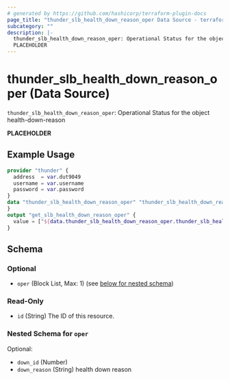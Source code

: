 ```yaml
---
# generated by https://github.com/hashicorp/terraform-plugin-docs
page_title: "thunder_slb_health_down_reason_oper Data Source - terraform-provider-thunder"
subcategory: ""
description: |-
  thunder_slb_health_down_reason_oper: Operational Status for the object health-down-reason
  PLACEHOLDER
---
```


# thunder_slb_health_down_reason_oper (Data Source)

`thunder_slb_health_down_reason_oper`: Operational Status for the object health-down-reason

__PLACEHOLDER__

## Example Usage

```terraform
provider "thunder" {
  address  = var.dut9049
  username = var.username
  password = var.password
}
data "thunder_slb_health_down_reason_oper" "thunder_slb_health_down_reason_oper" {
}
output "get_slb_health_down_reason_oper" {
  value = ["${data.thunder_slb_health_down_reason_oper.thunder_slb_health_down_reason_oper}"]
}
```

<!-- schema generated by tfplugindocs -->
## Schema

### Optional

- `oper` (Block List, Max: 1) (see [below for nested schema](#nestedblock--oper))

### Read-Only

- `id` (String) The ID of this resource.

<a id="nestedblock--oper"></a>
### Nested Schema for `oper`

Optional:

- `down_id` (Number)
- `down_reason` (String) health down reason


